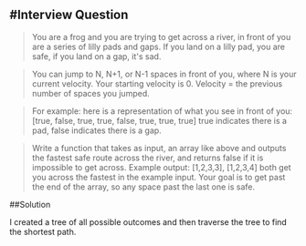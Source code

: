 #Interview Question
---
>You are a frog and you are trying to get across a river, in front of you are a series of lilly pads and gaps.
>If you land on a lilly pad, you are safe, if you land on a gap, it's sad.

>You can jump to N, N+1, or N-1 spaces in front of you, where N is your current velocity. Your starting velocity is 0.
>Velocity = the previous number of spaces you jumped.

>For example: here is a representation of what you see in front of you: [true, false, true, true, false, true, true, true]
>true indicates there is a pad, false indicates there is a gap. 

>Write a function that takes as input, an array like above and outputs the fastest safe route across the river, and returns false if it is impossible to get across.
>Example output: [1,2,3,3], [1,2,3,4] both get you across the fastest in the example input.
>Your goal is to get past the end of the array, so any space past the last one is safe.

##Solution

I created a tree of all possible outcomes and then traverse the tree to find the shortest path.

